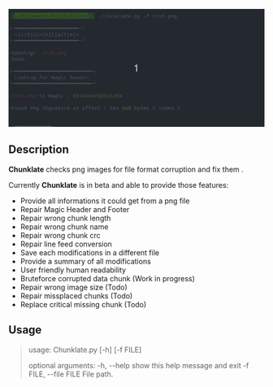 ![Alt Text](https://github.com/on4r4p/Chunklate/blob/ctf/chunklate.gif)


## Description

**Chunklate** checks png images for file format corruption and fix them .

Currently **Chunklate** is in beta and able to provide those features:

- Provide all informations it could get from a png file
- Repair Magic Header and Footer
- Repair wrong chunk length  
- Repair wrong chunk name
- Repair wrong chunk crc
- Repair line feed conversion
- Save each modifications in a different file
- Provide a summary of all modifications 
- User friendly human readability
- Bruteforce corrupted data chunk (Work in progress)
- Repair wrong image size (Todo)
- Repair missplaced chunks (Todo)
- Replace critical missing chunk (Todo)



## Usage

>usage: Chunklate.py [-h] [-f FILE]
>
>optional arguments:
>  -h, --help            show this help message and exit
>  -f FILE, --file FILE  File path.
